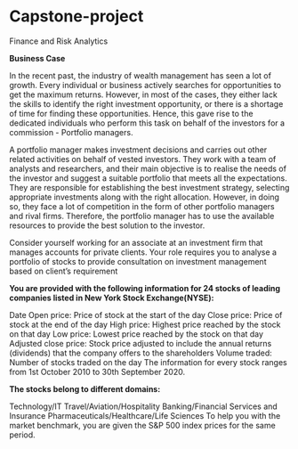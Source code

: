 # Capstone-project
Finance and Risk Analytics


**Business Case**

In the recent past, the industry of wealth management has seen a lot of growth. Every individual or business actively searches for opportunities to get the maximum returns. However, in most of the cases, they either lack the skills to identify the right investment opportunity, or there is a shortage of time for finding these opportunities. Hence, this gave rise to the dedicated individuals who perform this task on behalf of the investors for a commission - Portfolio managers.

 

A portfolio manager makes investment decisions and carries out other related activities on behalf of vested investors. They work with a team of analysts and researchers, and their main objective is to realise the needs of the investor and suggest a suitable portfolio that meets all the expectations. They are responsible for establishing the best investment strategy, selecting appropriate investments along with the right allocation. However, in doing so, they face a lot of competition in the form of other portfolio managers and rival firms. Therefore, the portfolio manager has to use the available resources to provide the best solution to the investor.

 

Consider yourself working for an associate at an investment firm that manages accounts for private clients. Your role requires you to analyse a portfolio of stocks to provide consultation on investment management based on client’s requirement


**You are provided with the following information for 24 stocks of leading companies listed in New York Stock Exchange(NYSE):**

Date
Open price: Price of stock at the start of the day
Close price: Price of stock at the end of the day
High price: Highest price reached by the stock on that day
Low price: Lowest price reached by the stock on that day
Adjusted close price: Stock price adjusted to include the annual returns (dividends) that the company offers to the shareholders
Volume traded: Number of stocks traded on the day
The information for every stock ranges from 1st October 2010 to 30th September 2020.

__The stocks belong to different domains:__

Technology/IT
Travel/Aviation/Hospitality
Banking/Financial Services and Insurance
Pharmaceuticals/Healthcare/Life Sciences
To help you with the market benchmark, you are given the S&P 500 index prices for the same period.
 
